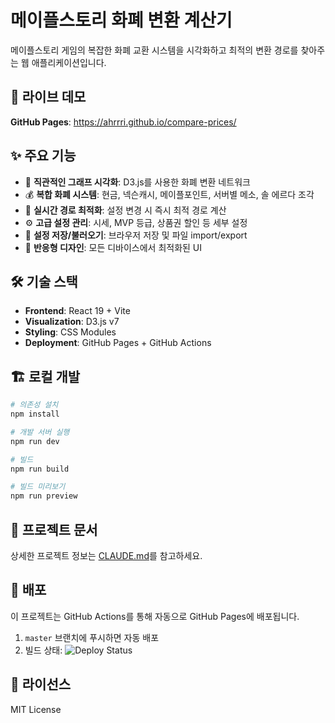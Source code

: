 # 메이플스토리 화폐 변환 계산기

메이플스토리 게임의 복잡한 화폐 교환 시스템을 시각화하고 최적의 변환 경로를 찾아주는 웹 애플리케이션입니다.

## 🚀 라이브 데모

**GitHub Pages**: https://ahrrri.github.io/compare-prices/

## ✨ 주요 기능

- 🎯 **직관적인 그래프 시각화**: D3.js를 사용한 화폐 변환 네트워크
- 💰 **복합 화폐 시스템**: 현금, 넥슨캐시, 메이플포인트, 서버별 메소, 솔 에르다 조각
- 🔄 **실시간 경로 최적화**: 설정 변경 시 즉시 최적 경로 계산
- ⚙️ **고급 설정 관리**: 시세, MVP 등급, 상품권 할인 등 세부 설정
- 💾 **설정 저장/불러오기**: 브라우저 저장 및 파일 import/export
- 📱 **반응형 디자인**: 모든 디바이스에서 최적화된 UI

## 🛠️ 기술 스택

- **Frontend**: React 19 + Vite
- **Visualization**: D3.js v7
- **Styling**: CSS Modules
- **Deployment**: GitHub Pages + GitHub Actions

## 🏗️ 로컬 개발

```bash
# 의존성 설치
npm install

# 개발 서버 실행
npm run dev

# 빌드
npm run build

# 빌드 미리보기
npm run preview
```

## 📖 프로젝트 문서

상세한 프로젝트 정보는 [CLAUDE.md](./CLAUDE.md)를 참고하세요.

## 🚀 배포

이 프로젝트는 GitHub Actions를 통해 자동으로 GitHub Pages에 배포됩니다.

1. `master` 브랜치에 푸시하면 자동 배포
2. 빌드 상태: ![Deploy Status](https://github.com/Ahrrri/compare-prices/actions/workflows/deploy.yml/badge.svg)

## 📄 라이선스

MIT License
